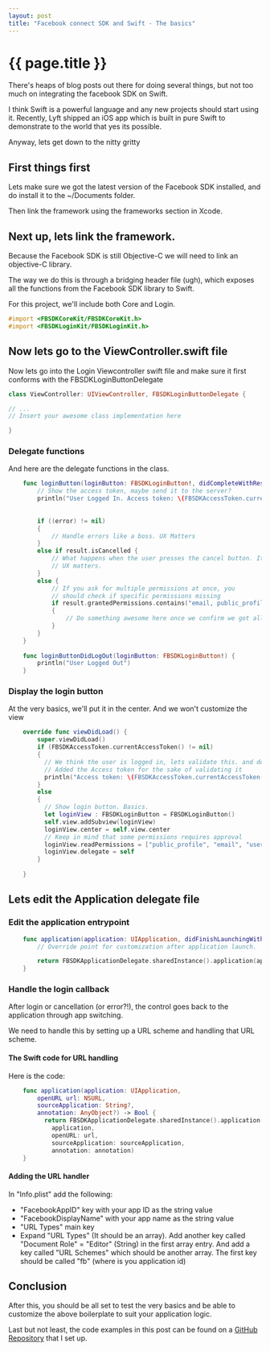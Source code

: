 ```yaml
---
layout: post
title: "Facebook connect SDK and Swift - The basics"
---
```


# {{ page.title }}

There's heaps of blog posts out there for doing several things, but not too much on integrating the facebook SDK on Swift.

I think Swift is a powerful language and any new projects should start using it. Recently, Lyft shipped an iOS app which is built in pure Swift to demonstrate to the world that yes its possible.

Anyway, lets get down to the nitty gritty

## First things first

Lets make sure we got the latest version of the Facebook SDK installed, and do install it to the ~/Documents folder.

Then link the framework using the frameworks section in Xcode.

## Next up, lets link the framework.

Because the Facebook SDK is still Objective-C we will need to link an objective-C library.

The way we do this is through a bridging header file (ugh), which exposes all the functions from the Facebook SDK library to Swift.

For this project, we'll include both Core and Login.

~~~ objectivec
#import <FBSDKCoreKit/FBSDKCoreKit.h>
#import <FBSDKLoginKit/FBSDKLoginKit.h>
~~~



## Now lets go to the ViewController.swift file

Now lets go into the Login Viewcontroller swift file and make sure it first conforms with the FBSDKLoginButtonDelegate 

~~~ swift
class ViewController: UIViewController, FBSDKLoginButtonDelegate {

// ...
// Insert your awesome class implementation here

}
~~~

### Delegate functions

And here are the delegate functions in the class.

~~~ swift
    func loginButton(loginButton: FBSDKLoginButton!, didCompleteWithResult result: FBSDKLoginManagerLoginResult!, error: NSError!) {
        // Show the access token, maybe send it to the server?
        println("User Logged In. Access token: \(FBSDKAccessToken.currentAccessToken().tokenString)")
        
        
        if ((error) != nil)
        {
            // Handle errors like a boss. UX Matters
        }
        else if result.isCancelled {
            // What happens when the user presses the cancel button. It's not an error. We should handle it. 
            // UX matters.
        }
        else {
            // If you ask for multiple permissions at once, you
            // should check if specific permissions missing
            if result.grantedPermissions.contains("email, public_profile") 
            {
                // Do something awesome here once we confirm we got all the permissions
            }
        }
    }
    
    func loginButtonDidLogOut(loginButton: FBSDKLoginButton!) {
        println("User Logged Out")
    }
~~~

### Display the login button

At the very basics, we'll put it in the center. And we won't customize the view

~~~ swift
    override func viewDidLoad() {
        super.viewDidLoad()
        if (FBSDKAccessToken.currentAccessToken() != nil)
        {
          // We think the user is logged in, lets validate this. and do something.
          // Added the Access token for the sake of validating it
          println("Access token: \(FBSDKAccessToken.currentAccessToken().tokenString)")
        }
        else
        {
          // Show login button. Basics.
          let loginView : FBSDKLoginButton = FBSDKLoginButton()
          self.view.addSubview(loginView)
          loginView.center = self.view.center
          // Keep in mind that some permissions requires approval
          loginView.readPermissions = ["public_profile", "email", "user_friends"]
          loginView.delegate = self
        }
        
    }
~~~

## Lets edit the Application delegate file

### Edit the application entrypoint

~~~ swift
    func application(application: UIApplication, didFinishLaunchingWithOptions launchOptions: [NSObject: AnyObject]?) -> Bool {
        // Override point for customization after application launch.

        return FBSDKApplicationDelegate.sharedInstance().application(application, didFinishLaunchingWithOptions: launchOptions)
    }
~~~

### Handle the login callback

After login or cancellation (or error?!), the control goes back to the application through app switching.

We need to handle this by setting up a URL scheme and handling that URL scheme.

#### The Swift code for URL handling

Here is the code:

~~~ swift
    func application(application: UIApplication,
        openURL url: NSURL,
        sourceApplication: String?,
        annotation: AnyObject?) -> Bool {
          return FBSDKApplicationDelegate.sharedInstance().application(
            application,
            openURL: url,
            sourceApplication: sourceApplication,
            annotation: annotation)
    }
~~~

#### Adding the URL handler

In "Info.plist" add the following:

* "FacebookAppID" key with your app ID as the string value
* "FacebookDisplayName" with your app name as the string value
* "URL Types" main key
* Expand "URL Types" (It should be an array). Add another key called "Document Role" = "Editor" (String) in the first array entry. And add a key called "URL Schemes" which should be another array. The first key should be called "fb<appid>" (where <appid> is you application id)



## Conclusion

After this, you should be all set to test the very basics and be able to customize the above boilerplate to suit your application logic.

Last but not least, the code examples in this post can be found on a [GitHub Repository](https://github.com/nolim1t/swift-and-facebook-sdk) that I set up.
